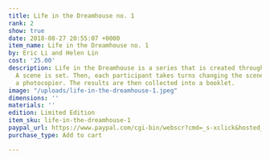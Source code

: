 ```yaml
---
title: Life in the Dreamhouse no. 1
rank: 2
show: true
date: 2018-08-27 20:55:07 +0000
item_name: Life in the Dreamhouse no. 1
by: Eric Li and Helen Lin
cost: '25.00'
description: Life in the Dreamhouse is a series that is created through collaboration.
  A scene is set. Then, each participant takes turns changing the scene, using only
  a photocopier. The results are then collected into a booklet.
image: "/uploads/life-in-the-dreamhouse-1.jpeg"
dimensions: ''
materials: ''
edition: Limited Edition
item_sku: life-in-the-dreamhouse-1
paypal_url: https://www.paypal.com/cgi-bin/webscr?cmd=_s-xclick&hosted_button_id=3DAJ7G8BVJSGC
purchase_type: Add to cart

---
```

